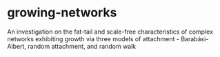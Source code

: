 # growing-networks
An investigation on the fat-tail and scale-free characteristics of complex networks exhibiting growth via three models of attachment - Barabási-Albert, random attachment, and random walk
